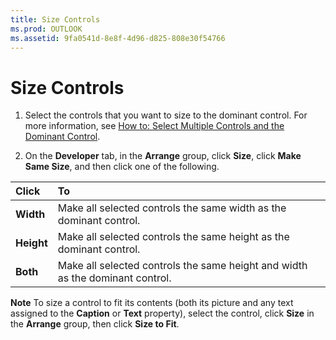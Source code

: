 ```yaml
---
title: Size Controls
ms.prod: OUTLOOK
ms.assetid: 9fa0541d-8e8f-4d96-d825-808e30f54766
---
```



# Size Controls

1. Select the controls that you want to size to the dominant control. For more information, see  [How to: Select Multiple Controls and the Dominant Control](select-multiple-controls-and-the-dominant-control.md). 
    
2. On the  **Developer** tab, in the **Arrange** group, click **Size**, click  **Make Same Size**, and then click one of the following. 
    

|**Click**|**To**|
|:-----|:-----|
| **Width**|Make all selected controls the same width as the dominant control.|
| **Height**|Make all selected controls the same height as the dominant control.|
| **Both**|Make all selected controls the same height and width as the dominant control.|

 **Note**  To size a control to fit its contents (both its picture and any text assigned to the  **Caption** or **Text** property), select the control, click **Size** in the **Arrange** group, then click **Size to Fit**.



